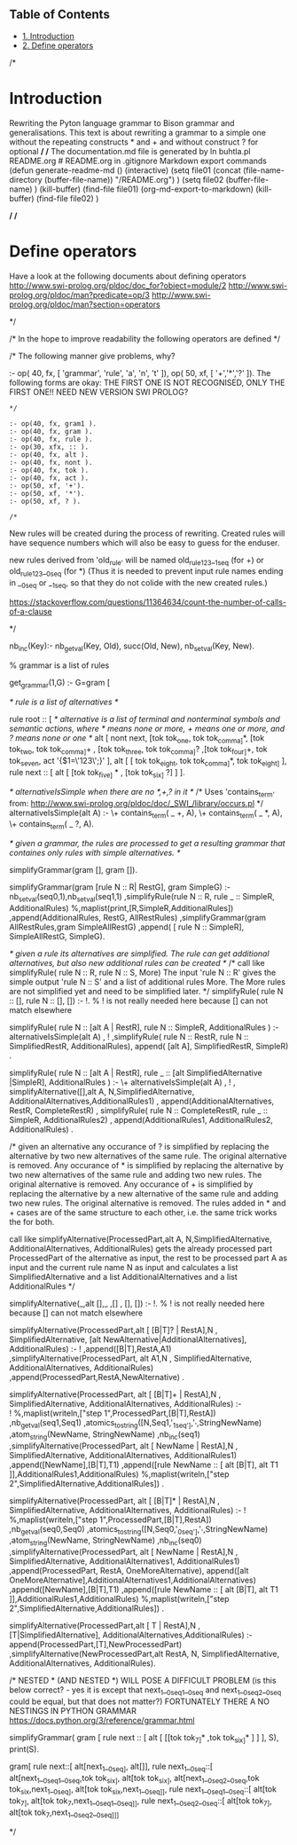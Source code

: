 <div id="table-of-contents">
<h2>Table of Contents</h2>
<div id="text-table-of-contents">
<ul>
<li><a href="#sec-1">1. Introduction</a></li>
<li><a href="#sec-2">2. Define operators</a></li>
</ul>
</div>
</div>

/\*

# Introduction<a id="sec-1" name="sec-1"></a>

Rewriting the Pyton language grammar to Bison grammar and generalisations.
This text is about rewriting a grammar to a simple one without the repeating constructs \* and + and without construct ? for optional
**/
/**
The documentation.md file is generated by
ln buhtla.pl README.org # README.org in .gitignore
Markdown export commands 
(defun generate-readme-md ()
 (interactive)
 (setq file01 (concat (file-name-directory (buffer-file-name)) "/README.org") )
 (setq file02 (buffer-file-name) )
 (kill-buffer)
 (find-file file01)
 (org-md-export-to-markdown)
 (kill-buffer)
 (find-file file02)
)

**/
/**

# Define operators<a id="sec-2" name="sec-2"></a>

Have a look at the following documents about defining operators
<http://www.swi-prolog.org/pldoc/doc_for?object=module/2>
<http://www.swi-prolog.org/pldoc/man?predicate=op/3>
<http://www.swi-prolog.org/pldoc/man?section=operators>

\*/

/\*
In the hope to improve readability the following operators are defined
\*/

/\*
 The following manner give problems, why?

 :-  op(    40,  fx,  [  'grammar', 'rule', 'a', 'n', 't'  ]), op(    50,  xf,  [  '+','\*','?'  ]).
 The following forms are okay:
THE FIRST ONE IS NOT RECOGNISED, ONLY THE FIRST ONE!! NEED NEW VERSION SWI PROLOG?

    */
    
    :- op(40, fx, gram1 ).
    :- op(40, fx, gram ).
    :- op(40, fx, rule ).
    :- op(30, xfx, :: ).
    :- op(40, fx, alt ).
    :- op(40, fx, nont ).
    :- op(40, fx, tok ).
    :- op(40, fx, act ).
    :- op(50, xf, '+').
    :- op(50, xf, '*').
    :- op(50, xf, ? ).
    
    /*

New rules will be created during the process of rewriting.
Created rules will have sequence numbers which will also be easy to guess for the enduser.

new rules derived from 'old<sub>rule'</sub> will be named old<sub>rule</sub><sub>123</sub>\_<sub>1seq</sub> (for +) or old<sub>rule</sub><sub>123</sub>\_<sub>0seq</sub> (for \*)
(Thus it is needed to prevent input rule names ending in \_<sub>0seq</sub> or \_<sub>1seq</sub>, so that they do not colide with the new created rules.)

<https://stackoverflow.com/questions/11364634/count-the-number-of-calls-of-a-clause>

\*/

nb<sub>inc</sub>(Key):-
  nb<sub>getval</sub>(Key, Old),
  succ(Old, New),
  nb<sub>setval</sub>(Key, New).

% grammar is a list of rules

get<sub>grammar</sub>(1,G) :-
G=gram [

*\* rule is a list of alternatives \**

rule root :: [ 
               *\* alternative is a list of terminal and nonterminal symbols and semantic actions, where \* means none or more, + means one or more, and ? means none or one \**
               alt [ nont next, [tok tok<sub>one</sub>,  tok tok<sub>comma]</sub>\*,  [tok tok<sub>two</sub>, tok tok<sub>comma]</sub>+ , [tok tok<sub>three</sub>, tok tok<sub>comma]</sub>? ,[tok tok<sub>four]</sub>+, tok tok<sub>seven</sub>, act '{$1=\\'123\\';}' ],
               alt [ [ tok tok<sub>eight</sub>, tok tok<sub>comma]</sub>\*, tok tok<sub>eight]</sub>
             ],
rule next :: [ alt [ [tok tok<sub>five]</sub> \* , [tok tok<sub>six]</sub> ?] ]
].

*\* alternativeIsSimple when there are no \*,+,? in it \**
/\*
Uses 'contains<sub>term'</sub> from:
<http://www.swi-prolog.org/pldoc/doc/_SWI_/library/occurs.pl>
\*/
alternativeIsSimple(alt A) :- \\+ contains<sub>term</sub>( \_ +, A), \\+ contains<sub>term</sub>( \_ \*, A), \\+ contains<sub>term</sub>( \_ ?, A).

*\* given a grammar, the rules are processed to get a resulting grammar that containes only rules with simple alternatives. \**

simplifyGrammar(gram [], gram []).

simplifyGrammar(gram [rule N :: R| RestG], gram SimpleG) :- 
        nb<sub>setval</sub>(seq0,1),nb<sub>setval</sub>(seq1,1)
        ,simplifyRule(rule N :: R, rule \_ :: SimpleR, AdditionalRules)
        %,maplist(print,[R,SimpleR,AdditionalRules])
        ,append(AdditionalRules, RestG, AllRestRules)
        ,simplifyGrammar(gram AllRestRules,gram SimpleAllRestG)
        ,append( [ rule N :: SimpleR], SimpleAllRestG, SimpleG).

*\* given a rule its alternatives are simplified. The rule can get additional alternatives, but also new additional rules can be created \**
/\* call like
  simplifyRule( rule N :: R, rule N :: S, More)
  The input 'rule N :: R' gives the simple output 'rule N :: S' and a list of additional rules More.
  The More rules are not simplified yet and need to be simplified later.
\*/
simplifyRule( rule N :: [], rule N :: [], []) :- !.  % ! is not really needed here because [] can not match elsewhere

simplifyRule( rule N :: [alt A | RestR], rule N :: SimpleR, AdditionalRules ) :- 
        alternativeIsSimple(alt A)
        , !
        ,simplifyRule( rule N :: RestR, rule N :: SimplifiedRestR, AdditionalRules), append( [alt A], SimplifiedRestR, SimpleR)
        .

simplifyRule( rule N :: [alt A | RestR], rule \_ :: [alt SimplifiedAlternative |SimpleR], AdditionalRules ) :- 
        \\+ alternativeIsSimple(alt A)
        , !
        , simplifyAlternative([],alt A, N,SimplifiedAlternative, AdditionalAlternatives,AdditionalRules1)
        , append(AdditionalAlternatives, RestR, CompleteRestR)
        , simplifyRule( rule N :: CompleteRestR, rule \_ :: SimpleR, AdditionalRules2)
        , append(AdditionalRules1, AdditionalRules2, AdditionalRules)
        .

/\* given an alternative any occurance of ? is simplified by replacing the alternative by two new alternatives of the same rule. The original alternative is removed.
Any occurance of \* is simplified by replacing the alternative by two new alternatives of the same rule and adding two new rules. The original alternative is removed.
Any occurance of + is simplified by replacing the alternative by a new alternative of the same rule and adding two new rules. The original alternative is removed.
The rules added in \* and + cases are of the same structure to each other, i.e. the same trick works the for both.

call like
simplifyAlternative(ProcessedPart,alt A, N,SimplifiedAlternative, AdditionalAlternatives, AdditionalRules)
gets the already processed part ProcessedPart of the alternative as input, the rest to be processed part A as input and the current rule name N as input and calculates a list SimplifiedAlternative and a list AdditionalAlternatives and a list AdditionalRules
\*/

simplifyAlternative(\_,alt [],\_ ,[] , [], []) :- !.  % ! is not really needed here because [] can not match elsewhere

simplifyAlternative(ProcessedPart,alt [ [B|T]? | RestA],N , SimplifiedAlternative, [alt NewAlternative|AdditionalAlternatives], AdditionalRules) :- 
        !
        ,append([B|T],RestA,A1)
        ,simplifyAlternative(ProcessedPart, alt A1,N , SimplifiedAlternative, AdditionalAlternatives, AdditionalRules)
        ,append(ProcessedPart,RestA,NewAlternative)
        .

simplifyAlternative(ProcessedPart, alt [ [B|T]+ | RestA],N , SimplifiedAlternative, AdditionalAlternatives, AdditionalRules) :-         
        !
        %,maplist(writeln,["step 1",ProcessedPart,[B|T],RestA])
        ,nb<sub>getval</sub>(seq1,Seq1)
        ,atomics<sub>to</sub><sub>string</sub>([N,Seq1,'<sub>1seq']</sub>,'<sub>'</sub>,StringNewName)
        ,atom<sub>string</sub>(NewName, StringNewName)
        ,nb<sub>inc</sub>(seq1)
        ,simplifyAlternative(ProcessedPart, alt [ NewName | RestA],N , SimplifiedAlternative, AdditionalAlternatives, AdditionalRules1)
        ,append([NewName],[B|T],T1)
        ,append([rule NewName :: [ alt [B|T], alt T1 ]],AdditionalRules1,AdditionalRules)
        %,maplist(writeln,["step 2",SimplifiedAlternative,AdditionalRules])
        .

simplifyAlternative(ProcessedPart, alt [ [B|T]\* | RestA],N , SimplifiedAlternative, AdditionalAlternatives, AdditionalRules) :-
        !
        %,maplist(writeln,["step 1",ProcessedPart,[B|T],RestA])
        ,nb<sub>getval</sub>(seq0,Seq0)
        ,atomics<sub>to</sub><sub>string</sub>([N,Seq0,'<sub>0seq']</sub>,'<sub>'</sub>,StringNewName)
        ,atom<sub>string</sub>(NewName, StringNewName)
        ,nb<sub>inc</sub>(seq0)
        ,simplifyAlternative(ProcessedPart, alt [ NewName | RestA],N , SimplifiedAlternative, AdditionalAlternatives1, AdditionalRules1)
        ,append(ProcessedPart, RestA, OneMoreAlternative), append([alt OneMoreAlternative],AdditionalAlternatives1,AdditionalAlternatives)
        ,append([NewName],[B|T],T1)
        ,append([rule NewName :: [ alt [B|T], alt T1 ]],AdditionalRules1,AdditionalRules)
        %,maplist(writeln,["step 2",SimplifiedAlternative,AdditionalRules])
        .

simplifyAlternative(ProcessedPart,alt [ T | RestA],N , [T|SimplifiedAlternative], AdditionalAlternatives,AdditionalRules) :- 
        append(ProcessedPart,[T],NewProcessedPart)
        ,simplifyAlternative(NewProcessedPart,alt RestA, N, SimplifiedAlternative, AdditionalAlternatives, AdditionalRules).

/\*
NESTED \* (AND NESTED \*) WILL POSE A DIFFICULT PROBLEM (is this below correct? - yes it is except that next<sub>1</sub>\_<sub>0seq</sub><sub>1</sub>\_<sub>0seq</sub> and next<sub>1</sub>\_<sub>0seq</sub><sub>2</sub>\_<sub>0seq</sub> could be equal, but that does not matter?)
FORTUNATELY THERE A NO NESTINGS IN PYTHON GRAMMAR
<https://docs.python.org/3/reference/grammar.html>

simplifyGrammar( gram [ rule next :: [ alt [ [[tok tok<sub>7]</sub>\* ,tok tok<sub>six]</sub>\* ] ] ], S), print(S).

gram[
     rule next::[
                 alt[next<sub>1</sub>\_<sub>0seq]</sub>,
                 alt[]],
    rule next<sub>1</sub>\_<sub>0seq</sub>::[
                        alt[next<sub>1</sub>\_<sub>0seq</sub><sub>1</sub>\_<sub>0seq</sub>,tok tok<sub>six]</sub>,
                        alt[tok tok<sub>six]</sub>,
                        alt[next<sub>1</sub>\_<sub>0seq</sub><sub>2</sub>\_<sub>0seq</sub>,tok tok<sub>six</sub>,next<sub>1</sub>\_<sub>0seq]</sub>,
                        alt[tok tok<sub>six</sub>,next<sub>1</sub>\_<sub>0seq]]</sub>,
    rule next<sub>1</sub>\_<sub>0seq</sub><sub>1</sub>\_<sub>0seq</sub>::[
                                alt[tok tok<sub>7]</sub>,
                                alt[tok tok<sub>7</sub>,next<sub>1</sub>\_<sub>0seq</sub><sub>1</sub>\_<sub>0seq]]</sub>,
    rule next<sub>1</sub>\_<sub>0seq</sub><sub>2</sub>\_<sub>0seq</sub>::[
                                alt[tok tok<sub>7]</sub>,
                                alt[tok tok<sub>7</sub>,next<sub>1</sub>\_<sub>0seq</sub><sub>2</sub>\_<sub>0seq]]]</sub>

\*/